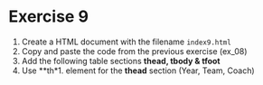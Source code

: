 # Exercise 9

1. Create a HTML document with the filename `index9.html`
1. Copy and paste the code from the previous exercise (ex_08)
1. Add the following table sections **thead, tbody & tfoot**
1. Use **th*1. element for the **thead** section (Year, Team, Coach)
